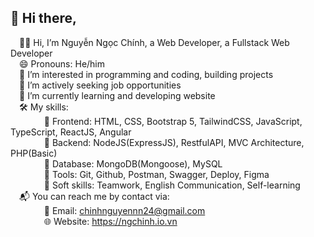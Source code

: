 ## 👋 Hi there, 

<!--
**ngchinhdev/ngchinhdev** is a ✨ _special_ ✨ repository because its `README.md` (this file) appears on your GitHub profile.

Here are some ideas to get you started:

- 🔭 I’m currently working on ...
- 🌱 I’m currently learning ...
- 👯 I’m looking to collaborate on ...
- 🤔 I’m looking for help with ...
- 💬 Ask me about ...
- 📫 How to reach me: ...
- 😄 Pronouns: ...
- ⚡ Fun fact: ...
-->
 &emsp;🤵‍♂ Hi, I’m Nguyễn Ngọc Chính, a Web Developer, a Fullstack Web Developer <br/>
 &emsp;😄 Pronouns: He/him <br/>
 &emsp;💞️ I’m interested in programming and coding, building projects <br/>
 &emsp;👯 I’m actively seeking job opportunities <br/>
 &emsp;🌱 I’m currently learning and developing website <br/>
 &emsp;🛠️ My skills: <br/>
 &emsp; &emsp; &emsp; 📌 Frontend: HTML, CSS, Bootstrap 5, TailwindCSS, JavaScript, TypeScript, ReactJS, Angular <br/>
 &emsp; &emsp; &emsp; 📌 Backend: NodeJS(ExpressJS), RestfulAPI, MVC Architecture, PHP(Basic) <br/>
 &emsp; &emsp; &emsp; 📌 Database: MongoDB(Mongoose), MySQL <br/>
 &emsp; &emsp; &emsp; 📌 Tools: Git, Github, Postman, Swagger, Deploy, Figma <br/>
 &emsp; &emsp; &emsp; 📌 Soft skills: Teamwork, English Communication, Self-learning <br/>
 &emsp;📬 You can reach me by contact via: <br/>
 &emsp; &emsp; &emsp; 📩 Email: chinhnguyennn24@gmail.com <br/>
 &emsp; &emsp; &emsp; 🌐 Website: https://ngchinh.io.vn
